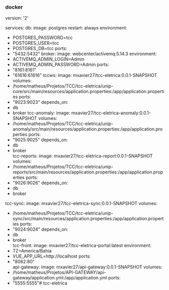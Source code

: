 ### docker

version: '2'

services:
 db:
  image: postgres
  restart: always
  environment:
   - POSTGRES_PASSWORD=tcc
   - POSTGRES_USER=tcc
   - POSTGRES_DB=tcc
  ports:
   - "5432:5432"
 broker:
  image: webcenter/activemq:5.14.3
  environment:
   - ACTIVEMQ_ADMIN_LOGIN=Admin
   - ACTIVEMQ_ADMIN_PASSWORD=Admin
  ports:
   - "8161:8161"
   - "61616:61616"
 tccws:
  image: mxavier27/tcc-eletrica:0.0.1-SNAPSHOT
  volumes:
   - /home/matheus/Projetos/TCC/tcc-eletrica/unip-core/src/main/resources/application.properties:/app/application.properties
  ports:
   - "9023:9023"
  depends_on:
   - db
   - broker
 tcc-anomaly:
  image: mxavier27/tcc-eletrica-anomaly:0.0.1-SNAPSHOT
  volumes:
   - /home/matheus/Projetos/TCC/tcc-eletrica/unip-anomaly/src/main/resources/application.properties:/app/application.properties
  ports:
   - "9025:9025"
  depends_on:
   - db
   - broker   
 tcc-reports:
  image: mxavier27/tcc-eletrica-report:0.0.1-SNAPSHOT
  volumes:
   - /home/matheus/Projetos/TCC/tcc-eletrica/unip-reports/src/main/resources/application.properties:/app/application.properties
  ports:
   - "9026:9026"
  depends_on:
   - db
   - broker      

 tcc-sync:
  image: mxavier27/tcc-eletrica-sync:0.0.1-SNAPSHOT
  volumes:
   - /home/matheus/Projetos/TCC/tcc-eletrica/unip-sync/src/main/resources/application.properties:/app/application.properties
  ports:
   - "9024:9024"
  depends_on:
   - db
   - broker   
 tcc-front:
  image: mxavier27/tcc-eletrica-portal:latest
  environment:
   - TZ=America/Bahia
   - VUE_APP_URL=http://localhost
  ports:
   - "8082:80"   
 api-gateway:
  image: mxavier27/api-gateway:0.0.1-SNAPSHOT
  volumes:
   - /home/matheus/Projetos/API-GATEWAY/api-gateway/application.yml:/app/application.yml
  ports:
   - "5555:5555"# tcc-eletrica
